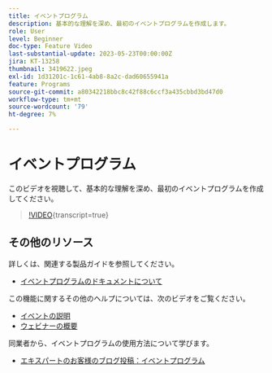 ```yaml
---
title: イベントプログラム
description: 基本的な理解を深め、最初のイベントプログラムを作成します。
role: User
level: Beginner
doc-type: Feature Video
last-substantial-update: 2023-05-23T00:00:00Z
jira: KT-13258
thumbnail: 3419622.jpeg
exl-id: 1d31201c-1c61-4ab8-8a2c-dad60655941a
feature: Programs
source-git-commit: a80342218bbc8c42f88c6ccf3a435cbbd3bd47d0
workflow-type: tm+mt
source-wordcount: '79'
ht-degree: 7%

---
```


# イベントプログラム

このビデオを視聴して、基本的な理解を深め、最初のイベントプログラムを作成してください。

>[!VIDEO](https://video.tv.adobe.com/v/3419622/?learn=on){transcript=true}

## その他のリソース

詳しくは、関連する製品ガイドを参照してください。

* [ イベントプログラムのドキュメントについて ](https://experienceleague.adobe.com/docs/marketo/using/product-docs/demand-generation/events/understanding-events/understanding-event-programs.html?lang=ja)

この機能に関するその他のヘルプについては、次のビデオをご覧ください。
* [ イベントの説明 ](https://experienceleague.adobe.com/docs/marketo-learn/tutorials/events/events-watch.html?lang=ja)
* [ ウェビナーの概要 ](https://experienceleague.adobe.com/docs/marketo-learn/tutorials/events/webinar-watch.html?lang=ja)

同業者から、イベントプログラムの使用方法について学びます。
* [ エキスパートのお客様のブログ投稿：イベントプログラム ](https://nation.marketo.com/t5/product-blogs/marketo-success-series-event-programs/ba-p/299191)
